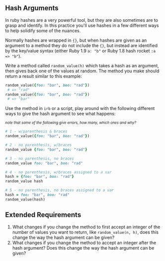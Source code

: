 ## Hash Arguments

In ruby hashes are a very powerful tool, but they are also sometimes are to grasp and identify. In this practice you'll use hashes in a few different ways to help solidify some of the nuances.

Normally hashes are wrapped in `{}`, but when hashes are given as an argument to a method they do not include the `{}`, but instead are identified by the key/value syntax (either Ruby 1.9 `a: "b"` or Ruby 1.8 hash rocket `:a => "b"`).

Write a method called `random_value(h)` which takes a hash as an argument, then gives back one of the values at random. The method you make should return a result similar to this example:

```rb
random_value({foo: "bar", boo: "rad"})
 # => "rad"
random_value({foo: "bar", boo: "rad"})
 # => "bar"
```



Use the method in `irb` or a script, play around with the following different ways to give the hash argument to see what happens:

<small>*note that some of the following give errors, how many, which ones and why?*</small>


```rb
# 1 - w/parenthesis & braces
random_value({foo: "bar", boo: "rad"})
```

```rb
# 2 - no parenthesis, w/braces
random_value {foo: "bar", boo: "rad"}
```

```rb
# 3 - no parenthesis, no braces
random_value foo: "bar", boo: "rad"
```

```rb
# 4 - no parenthesis, w/braces assigned to a var
hash = {foo: "bar", boo: "rad"}
random_value hash
```

```rb
# 5 - no parenthesis, no braces assigned to a var
hash = foo: "bar", boo: "rad"
random_value(hash)
```
## Extended Requirements

1. What changes if you change the method to first accept an integer of the number of values you want to return, like `random_value(n, h)`, does this change the way the hash argument can be given?
1. What changes if you change the method to accept an integer after the hash argument? Does this change the way the hash argument can be given?
